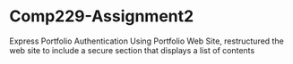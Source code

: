 # Comp229-Assignment2
Express Portfolio Authentication
Using Portfolio Web Site, restructured the web site to include a secure section that displays a list of contents
